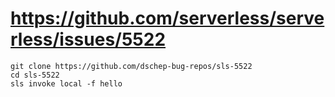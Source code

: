 # https://github.com/serverless/serverless/issues/5522
```
git clone https://github.com/dschep-bug-repos/sls-5522
cd sls-5522
sls invoke local -f hello
```
